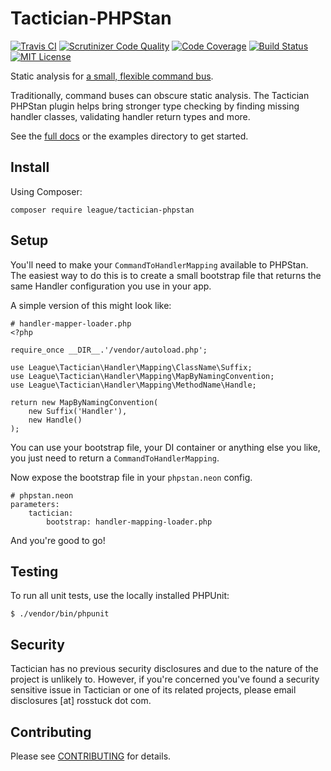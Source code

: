 # Tactician-PHPStan

[![Travis CI](https://api.travis-ci.org/thephpleague/tactician-phpstan.svg?branch=master)](https://travis-ci.org/thephpleague/tactician-phpstan)
[![Scrutinizer Code Quality](https://scrutinizer-ci.com/g/thephpleague/tactician-phpstan/badges/quality-score.png?b=master)](https://scrutinizer-ci.com/g/thephpleague/tactician-phpstan/?branch=master)
[![Code Coverage](https://scrutinizer-ci.com/g/thephpleague/tactician-phpstan/badges/coverage.png?b=master)](https://scrutinizer-ci.com/g/thephpleague/tactician-phpstan/?branch=master)
[![Build Status](https://scrutinizer-ci.com/g/thephpleague/tactician-phpstan/badges/build.png?b=master)](https://scrutinizer-ci.com/g/thephpleague/tactician-phpstan/build-status/master)
[![MIT License](https://img.shields.io/badge/license-MIT-brightgreen.svg)](https://github.com/thephpleague/tactician-phpstan/blob/master/LICENSE)

Static analysis for [a small, flexible command bus](https://github.com/thephpleague/tactician).

Traditionally, command buses can obscure static analysis. The Tactician PHPStan plugin helps bring stronger type checking by finding missing handler classes, validating handler return types and more.

See the [full docs](http://tactician.thephpleague.com) or the examples directory to get started.

## Install

Using Composer:

`composer require league/tactician-phpstan`

## Setup
You'll need to make your `CommandToHandlerMapping` available to PHPStan. The easiest way to do this is to create a small bootstrap file that returns the same Handler configuration you use in your app. 

A simple version of this might look like:

~~~
# handler-mapper-loader.php
<?php

require_once __DIR__.'/vendor/autoload.php';

use League\Tactician\Handler\Mapping\ClassName\Suffix;
use League\Tactician\Handler\Mapping\MapByNamingConvention;
use League\Tactician\Handler\Mapping\MethodName\Handle;

return new MapByNamingConvention(
    new Suffix('Handler'),
    new Handle()
);
~~~

You can use your bootstrap file, your DI container or anything else you like, you just need to return a `CommandToHandlerMapping`.

Now expose the bootstrap file in your `phpstan.neon` config. 

~~~
# phpstan.neon
parameters:
    tactician:
        bootstrap: handler-mapping-loader.php
~~~

And you're good to go!

## Testing
To run all unit tests, use the locally installed PHPUnit:

~~~
$ ./vendor/bin/phpunit
~~~

## Security
Tactician has no previous security disclosures and due to the nature of the project is unlikely to. However, if you're concerned you've found a security sensitive issue in Tactician or one of its related projects, please email disclosures [at] rosstuck dot com.

## Contributing

Please see [CONTRIBUTING](CONTRIBUTING.md) for details.
